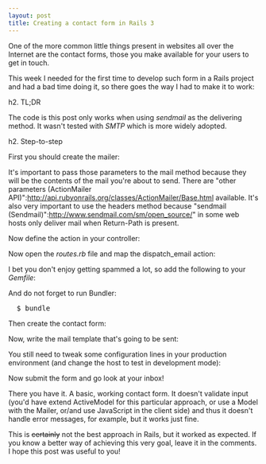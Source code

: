 ```yaml
---
layout: post
title: Creating a contact form in Rails 3
---
```


<span class="drops">O</span>ne of the more common little things present in websites all over the Internet are the contact forms, those you make available for your users to get in touch.

This week I needed for the first time to develop such form in a Rails project and had a bad time doing it, so there goes the way I had to make it to work:

h2. TL;DR

The code is this post only works when using _sendmail_ as the delivering method. It wasn't tested with _SMTP_ which is more widely adopted.

h2. Step-to-step

First you should create the mailer:

<div class="code">
  <script src="https://gist.github.com/1641448.js?file=contact_mailer.rb"></script>
</div>

It's important to pass those parameters to the <span class="small_code">mail</span> method because they will be the contents of the mail you're about to send. There are "other parameters (ActionMailer API)":http://api.rubyonrails.org/classes/ActionMailer/Base.html available. It's also very important to use the <span class="small_code">headers</span> method because "sendmail (Sendmail)":http://www.sendmail.com/sm/open_source/" in some web hosts only deliver mail when <span class="small_code">Return-Path</span> is present.

Now define the action in your controller:

<div class="code">
  <script src="https://gist.github.com/1641448.js?file=pages_controller.rb"></script>
</div>

Now open the _routes.rb_ file and map the <span class="small_code">dispatch_email</span> action:

<div class="code">
<script src="https://gist.github.com/1641448.js?file=routes.rb"></script>
</div>

I bet you don't enjoy getting spammed a lot, so add the following to your _Gemfile_:

<div class="code">
  <script src="https://gist.github.com/1641448.js?file=Gemfile"></script>
</div>

And do not forget to run Bundler:

<pre class="terminal">
  $ bundle
</pre>

Then create the contact form:

<div class="code">
  <script src="https://gist.github.com/1641448.js?file=contact.html.erb"></script>
</div>

Now, write the mail template that's going to be sent:

<div class="code">
  <script src="https://gist.github.com/1641448.js?file=send_email.html.erb"></script>
</div>

You still need to tweak some configuration lines in your production environment (and change the host to test in development mode):

<div class="code">
  <script src="https://gist.github.com/1641448.js?file=production.rb"></script>
</div>

Now submit the form and go look at your inbox!

There you have it. A basic, working contact form. It doesn't validate input (you'd have extend ActiveModel for this particular approach, or use a Model with the Mailer, or/and use JavaScript in the client side) and thus it doesn't handle error messages, for example, but it works just fine.

This is <s>certainly</s> not the best approach in Rails, but it worked as expected. If you know a better way of achieving this very goal, leave it in the comments. I hope this post was useful to you!
